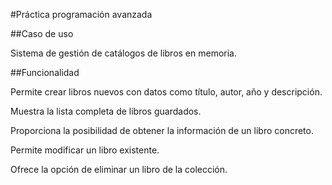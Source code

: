 #Práctica programación avanzada

##Caso de uso

Sistema de gestión de catálogos de libros en memoria.

##Funcionalidad

Permite crear libros nuevos con datos como título, autor, año y descripción.

Muestra la lista completa de libros guardados.

Proporciona la posibilidad de obtener la información de un libro concreto.

Permite modificar un libro existente.

Ofrece la opción de eliminar un libro de la colección.
